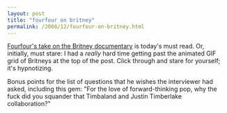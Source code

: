 ```yaml
---
layout: post
title: "fourfour on britney"
permalink: /2008/12/fourfour-on-britney.html
---
```


[Fourfour's take on the Britney documentary](http://fourfour.typepad.com/fourfour/2008/12/little-girl-still-lost.html) is today's must read. Or, initially, must stare: I had a _really_ hard time getting past the animated GIF grid of Britneys at the top of the post. Click through and stare for yourself; it's hypnotizing.

Bonus points for the list of questions that he wishes the interviewer had asked, including this gem: "For the love of forward-thinking pop, why the fuck did you squander that Timbaland and Justin Timberlake collaboration?"